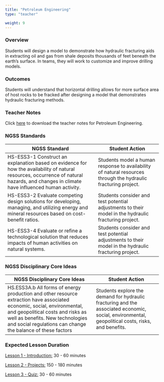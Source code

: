 ```yaml
---
title: "Petroleum Engineering"
type: "teacher" 

weight: 9
---
```


### Overview

Students will design a model to demonstrate how hydraulic fracturing aids in extracting oil and gas from shale deposits thousands of feet beneath the earth’s surface. In teams, they will work to customize and improve drilling models.
 
### Outcomes

Students will understand that horizontal drilling allows for more surface area of host rocks to be fracked after designing a model that demonstrates hydraulic fracturing methods.
 
### Teacher Notes

Click <a href="https://docs.google.com/document/d/1NsWSoIhx4LdEMUoqeItwGaN1zZ5ICSqTGhZdiMG256E/edit?usp=sharing" target="_blank">here</a> to download the teacher notes for Petroleum Engineering.

### NGSS Standards

| NGSS Standard                                                                                                                                                                             	| Student Action                                                                                                 	|
|-------------------------------------------------------------------------------------------------------------------------------------------------------------------------------------------	|----------------------------------------------------------------------------------------------------------------	|
| HS-ESS3-1 Construct an explanation based on evidence for how the availability of natural resources, occurrence of natural hazards, and changes in climate have influenced human activity. 	| Students model a human response to availability of natural resources through the hydraulic fracturing project. 	|
| HS-ESS3-2 Evaluate competing design solutions for developing, managing, and utilizing energy and mineral resources based on cost-benefit ratios.                                          	| Students consider and test potential adjustments to their model in the hydraulic fracturing project.           	|
| HS-ESS3-4 Evaluate or refine a technological solution that reduces impacts of human activities on natural systems.                                                                        	| Students consider and test potential adjustments to their model in the hydraulic fracturing project.           	|

### NGSS Disciplinary Core Ideas

| NGSS Disciplinary Core Ideas                                                                                                                                                                                                                                   	| Student Action                                                                                                                                    	|
|----------------------------------------------------------------------------------------------------------------------------------------------------------------------------------------------------------------------------------------------------------------	|---------------------------------------------------------------------------------------------------------------------------------------------------	|
| HS.ESS3A.b All forms of energy production and other resource extraction have associated economic, social, environmental, and geopolitical costs and risks as well as benefits. New technologies and social regulations can change the balance of these factors 	| Students explore the demand for hydraulic fracturing and the associated economic, social, environmental, geopolitical costs, risks, and benefits. 	|

### Expected Lesson Duration

[Lesson 1 - Introduction:](./1_lesson_1/) 30 - 60 minutes

[Lesson 2 - Projects:](./2_lesson_2/) 150 - 180 minutes

[Lesson 3 - Quiz:](./3_lesson_3/) 30 - 60 minutes
